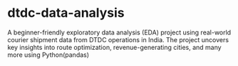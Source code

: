 # dtdc-data-analysis
A beginner-friendly exploratory data analysis (EDA) project using real-world courier shipment data from DTDC operations in India. The project uncovers key insights into route optimization, revenue-generating cities, and many more using Python(pandas)
